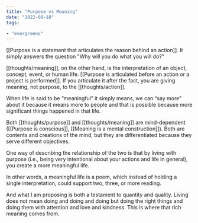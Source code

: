 ```yaml
---
title: "Purpose vs Meaning"
date: "2022-08-18"
tags:

- "evergreens"
---
```


[[Purpose is a statement that articulates the reason behind an action]]. It simply answers the question "Why will you do what you will do?"

[[thoughts/meaning]], on the other hand, is the interpretation of an object, concept, event, or human life. [[Purpose is articulated before an action or a project is performed]]. If you articulate it after the fact, you are giving meaning, not purpose, to the [[thoughts/action]].

When life is said to be “meaningful” it simply means, we can “say more” about it because it means more to people and that is possible because more significant things happened in that life.

Both [[thoughts/purpose]] and [[thoughts/meaning]] are mind-dependent ([[Purpose is conscious]], [[Meaning is a mental construction]]). Both are contents and creations of the mind, but they are differentiated because they serve different objectives.

One way of describing the relationship of the two is that by living with purpose (i.e., being very intentional about your actions and life in general), you create a more meaningful life.

In other words, a meaningful life is a poem, which instead of holding a single interpretation, could support two, three, or more reading.

And what I am proposing is both a testament to quantity and quality. Living does not mean doing and doing and doing but doing the right things and doing them with attention and love and kindness. This is where that rich meaning comes from.
